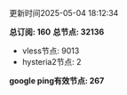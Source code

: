 更新时间2025-05-04 18:12:34

**总订阅: 160**
**总节点: 32136**
- vless节点: 9013
- hysteria2节点: 2

**google ping有效节点: 267**
